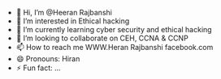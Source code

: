 - 👋 Hi, I’m @Heeran Rajbanshi
- 👀 I’m interested in Ethical hacking
- 🌱 I’m currently learning cyber security and ethical hacking
- 💞️ I’m looking to collaborate on CEH, CCNA & CCNP
- 📫 How to reach me WWW.Heran Rajbanshi facebook.com
- 😄 Pronouns: Hiran 
- ⚡ Fun fact: ...

<!---
Heeran896/Heeran896 is a ✨ special ✨ repository because its `README.md` (this file) appears on your GitHub profile.
You can click the Preview link to take a look at your changes.
--->
